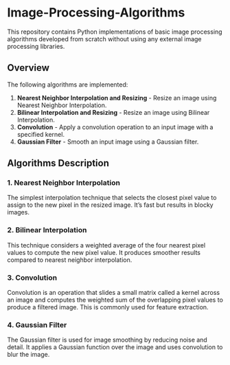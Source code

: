 # Image-Processing-Algorithms

This repository contains Python implementations of basic image processing algorithms developed from scratch without using any external image processing libraries.

## Overview

The following algorithms are implemented:
1. **Nearest Neighbor Interpolation and Resizing** - Resize an image using Nearest Neighbor Interpolation.
2. **Bilinear Interpolation and Resizing** - Resize an image using Bilinear Interpolation.
3. **Convolution** - Apply a convolution operation to an input image with a specified kernel.
4. **Gaussian Filter** - Smooth an input image using a Gaussian filter.

## Algorithms Description

### 1. Nearest Neighbor Interpolation
The simplest interpolation technique that selects the closest pixel value to assign to the new pixel in the resized image. It’s fast but results in blocky images.

### 2. Bilinear Interpolation
This technique considers a weighted average of the four nearest pixel values to compute the new pixel value. It produces smoother results compared to nearest neighbor interpolation.

### 3. Convolution
Convolution is an operation that slides a small matrix called a kernel across an image and computes the weighted sum of the overlapping pixel values to produce a filtered image. This is commonly used for feature extraction.

### 4. Gaussian Filter
The Gaussian filter is used for image smoothing by reducing noise and detail. It applies a Gaussian function over the image and uses convolution to blur the image.

